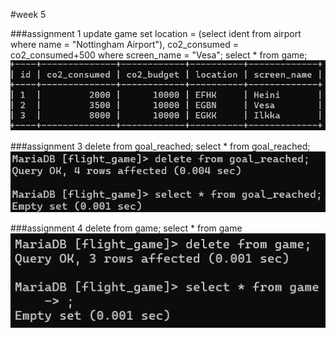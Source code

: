 #week 5

###assignment 1
update game
set  location = (select ident from airport where name = "Nottingham Airport"), co2_consumed = co2_consumed+500
where screen_name = "Vesa";
select * from game;
![img.png](image/img7-1.png)

###assignment 3
delete from goal_reached;
select * from goal_reached;
![img.png](image/img7-3.png)

###assignment 4
delete from game;
select * from game
![img.png](image/img7-4.png)